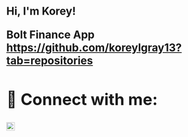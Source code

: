 <h1>Hi, I'm Korey!

<b> Bolt Finance App <b/>
https://github.com/koreylgray13?tab=repositories


<h2> 🤳 Connect with me:</h2>

[<img align="left" alt="Korey Gray | LinkedIn" width="22px" src="https://cdn.jsdelivr.net/npm/simple-icons@v3/icons/linkedin.svg" />][linkedin]

[linkedin]: https://linkedin.com/in/koreylgray/

